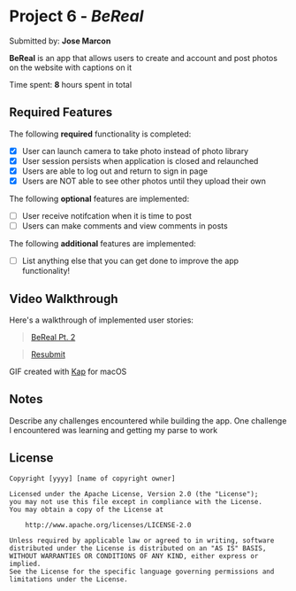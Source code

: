 # Project 6 - *BeReal*

Submitted by: **Jose Marcon**

**BeReal** is an app that allows users to create and account and post photos on the website with captions on it

Time spent: **8** hours spent in total

## Required Features

The following **required** functionality is completed:

- [x] User can launch camera to take photo instead of photo library
- [x] User session persists when application is closed and relaunched
- [x] Users are able to log out and return to sign in page
- [x] Users are NOT able to see other photos until they upload their own    
 
The following **optional** features are implemented:

- [ ] User receive notifcation when it is time to post
- [ ] Users can make comments and view comments in posts    

The following **additional** features are implemented:

- [ ] List anything else that you can get done to improve the app functionality!    

## Video Walkthrough

Here's a walkthrough of implemented user stories:

<blockquote class="imgur-embed-pub" lang="en" data-id="DbwvY7C"><a href="https://imgur.com/DbwvY7C">BeReal Pt. 2</a></blockquote>

<blockquote class="imgur-embed-pub" lang="en" data-id="dtxwteB"><a href="https://imgur.com/dtxwteB">Resubmit</a></blockquote>

GIF created with [Kap](https://getkap.co/) for macOS


## Notes

Describe any challenges encountered while building the app.
One challenge I encountered was learning and getting my parse to work

## License

    Copyright [yyyy] [name of copyright owner]

    Licensed under the Apache License, Version 2.0 (the "License");
    you may not use this file except in compliance with the License.
    You may obtain a copy of the License at

        http://www.apache.org/licenses/LICENSE-2.0

    Unless required by applicable law or agreed to in writing, software
    distributed under the License is distributed on an "AS IS" BASIS,
    WITHOUT WARRANTIES OR CONDITIONS OF ANY KIND, either express or implied.
    See the License for the specific language governing permissions and
    limitations under the License.
